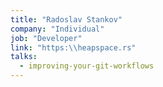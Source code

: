 ```yaml
---
title: "Radoslav Stankov"
company: "Individual"
job: "Developer"
link: "https:\\heapspace.rs"
talks:
  - improving-your-git-workflows
---
```

